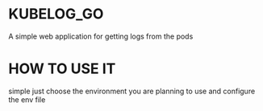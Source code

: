 # KUBELOG_GO 

A simple web application for getting logs from the pods

# HOW TO USE IT

simple just choose the environment you are planning to use and configure the env file